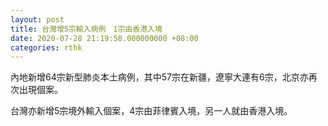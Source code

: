 ```yaml
---
layout: post
title: 台灣增5宗輸入病例　1宗由香港入境
date: 2020-07-28 21:19:58.000000000 +08:00
categories: rthk
---
```


內地新增64宗新型肺炎本土病例，其中57宗在新疆，遼寧大連有6宗，北京亦再次出現個案。

台灣亦新增5宗境外輸入個案，4宗由菲律賓入境，另一人就由香港入境。
